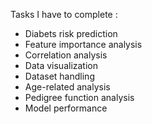 Tasks I have to complete :

- Diabets risk prediction
- Feature importance analysis
- Correlation analysis
- Data visualization
- Dataset handling
- Age-related analysis
- Pedigree function analysis
- Model performance 
